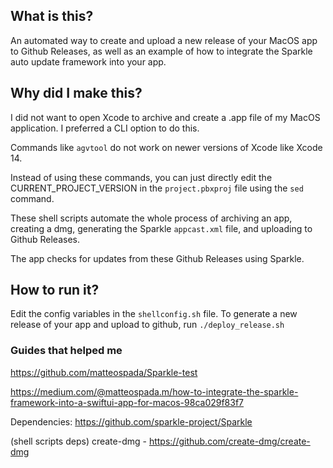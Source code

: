 ## What is this?
An automated way to create and upload a new release of your MacOS app to Github Releases, as well as an example of how to integrate the Sparkle auto update framework into your app.

## Why did I make this?
I did not want to open Xcode to archive and create a .app file of my MacOS application. I preferred a CLI option to do this. 

Commands like `agvtool` do not work on newer versions of Xcode like Xcode 14. 

Instead of using these commands, you can just directly edit the CURRENT_PROJECT_VERSION in the `project.pbxproj` file using the `sed` command. 

These shell scripts automate the whole process of archiving an app, creating a dmg, generating the Sparkle `appcast.xml` file, and uploading to Github Releases. 

The app checks for updates from these Github Releases using Sparkle. 


## How to run it?
Edit the config variables in the `shellconfig.sh` file. 
To generate a new release of your app and upload to github, run `./deploy_release.sh`


### Guides that helped me
https://github.com/matteospada/Sparkle-test

https://medium.com/@matteospada.m/how-to-integrate-the-sparkle-framework-into-a-swiftui-app-for-macos-98ca029f83f7

Dependencies: https://github.com/sparkle-project/Sparkle

(shell scripts deps) create-dmg - https://github.com/create-dmg/create-dmg
